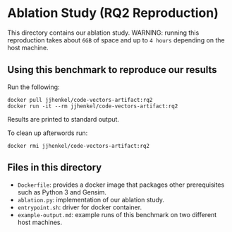 # Ablation Study (RQ2 Reproduction)

This directory contains our ablation study. WARNING: running this reproduction takes about `6GB` of space and up to `4 hours` depending on the host machine.

## Using this benchmark to reproduce our results

Run the following:

```
docker pull jjhenkel/code-vectors-artifact:rq2
docker run -it --rm jjhenkel/code-vectors-artifact:rq2
```

Results are printed to standard output. 

To clean up afterwords run:

```
docker rmi jjhenkel/code-vectors-artifact:rq2
```

## Files in this directory

 - `Dockerfile`: provides a docker image that packages other prerequisites such as Python 3 and Gensim.
 - `ablation.py`: implementation of our ablation study.
 - `entrypoint.sh`: driver for docker container.
 - `example-output.md`: example runs of this benchmark on two different host machines.

